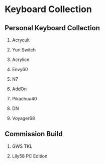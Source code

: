 # Keyboard Collection
## Personal Keyboard Collection

1. Acrycult


2. Yuri Switch


3. Acrylice


4. Envy60


5. N7


6. AddOn


7. Pikachuu40


8. DN 


9. Voyager68


## Commission Build

1. GWS TKL


2. Lily58 PC Edition

